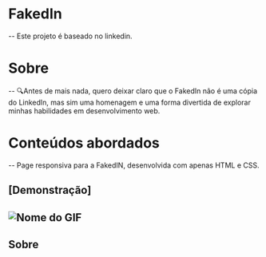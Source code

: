 # FakedIn
--
Este projeto é baseado no linkedin.

# Sobre
--
🔍Antes de mais nada, quero deixar claro que o FakedIn não é uma cópia do LinkedIn, mas sim uma homenagem e uma forma divertida de explorar minhas habilidades em desenvolvimento web.

# Conteúdos abordados
--
Page responsiva para a FakedIN, desenvolvida com apenas HTML e CSS.

[Demonstração]
--
![Nome do GIF](github-gif/FakedIn-rapido.gif)
--
## Sobre
